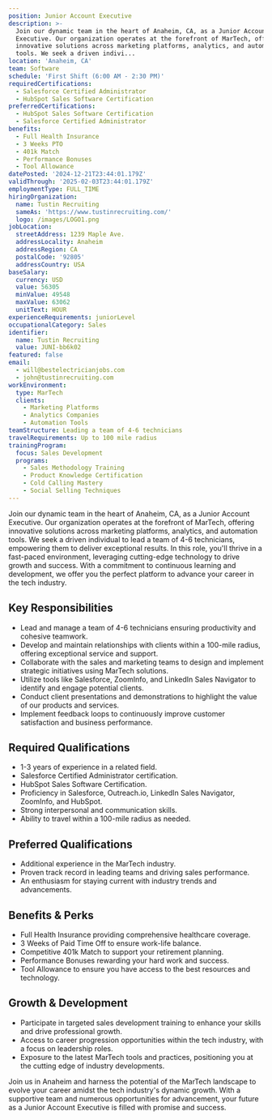 ```yaml
---
position: Junior Account Executive
description: >-
  Join our dynamic team in the heart of Anaheim, CA, as a Junior Account
  Executive. Our organization operates at the forefront of MarTech, offering
  innovative solutions across marketing platforms, analytics, and automation
  tools. We seek a driven indivi...
location: 'Anaheim, CA'
team: Software
schedule: 'First Shift (6:00 AM - 2:30 PM)'
requiredCertifications:
  - Salesforce Certified Administrator
  - HubSpot Sales Software Certification
preferredCertifications:
  - HubSpot Sales Software Certification
  - Salesforce Certified Administrator
benefits:
  - Full Health Insurance
  - 3 Weeks PTO
  - 401k Match
  - Performance Bonuses
  - Tool Allowance
datePosted: '2024-12-21T23:44:01.179Z'
validThrough: '2025-02-03T23:44:01.179Z'
employmentType: FULL_TIME
hiringOrganization:
  name: Tustin Recruiting
  sameAs: 'https://www.tustinrecruiting.com/'
  logo: /images/LOGO1.png
jobLocation:
  streetAddress: 1239 Maple Ave.
  addressLocality: Anaheim
  addressRegion: CA
  postalCode: '92805'
  addressCountry: USA
baseSalary:
  currency: USD
  value: 56305
  minValue: 49548
  maxValue: 63062
  unitText: HOUR
experienceRequirements: juniorLevel
occupationalCategory: Sales
identifier:
  name: Tustin Recruiting
  value: JUNI-bb6k02
featured: false
email:
  - will@bestelectricianjobs.com
  - john@tustinrecruiting.com
workEnvironment:
  type: MarTech
  clients:
    - Marketing Platforms
    - Analytics Companies
    - Automation Tools
teamStructure: Leading a team of 4-6 technicians
travelRequirements: Up to 100 mile radius
trainingProgram:
  focus: Sales Development
  programs:
    - Sales Methodology Training
    - Product Knowledge Certification
    - Cold Calling Mastery
    - Social Selling Techniques
---
```



Join our dynamic team in the heart of Anaheim, CA, as a Junior Account Executive. Our organization operates at the forefront of MarTech, offering innovative solutions across marketing platforms, analytics, and automation tools. We seek a driven individual to lead a team of 4-6 technicians, empowering them to deliver exceptional results. In this role, you'll thrive in a fast-paced environment, leveraging cutting-edge technology to drive growth and success. With a commitment to continuous learning and development, we offer you the perfect platform to advance your career in the tech industry.

## Key Responsibilities
- Lead and manage a team of 4-6 technicians ensuring productivity and cohesive teamwork.
- Develop and maintain relationships with clients within a 100-mile radius, offering exceptional service and support.
- Collaborate with the sales and marketing teams to design and implement strategic initiatives using MarTech solutions.
- Utilize tools like Salesforce, ZoomInfo, and LinkedIn Sales Navigator to identify and engage potential clients.
- Conduct client presentations and demonstrations to highlight the value of our products and services.
- Implement feedback loops to continuously improve customer satisfaction and business performance.

## Required Qualifications
- 1-3 years of experience in a related field.
- Salesforce Certified Administrator certification.
- HubSpot Sales Software Certification.
- Proficiency in Salesforce, Outreach.io, LinkedIn Sales Navigator, ZoomInfo, and HubSpot.
- Strong interpersonal and communication skills.
- Ability to travel within a 100-mile radius as needed.

## Preferred Qualifications
- Additional experience in the MarTech industry.
- Proven track record in leading teams and driving sales performance.
- An enthusiasm for staying current with industry trends and advancements.

## Benefits & Perks
- Full Health Insurance providing comprehensive healthcare coverage.
- 3 Weeks of Paid Time Off to ensure work-life balance.
- Competitive 401k Match to support your retirement planning.
- Performance Bonuses rewarding your hard work and success.
- Tool Allowance to ensure you have access to the best resources and technology.

## Growth & Development
- Participate in targeted sales development training to enhance your skills and drive professional growth.
- Access to career progression opportunities within the tech industry, with a focus on leadership roles.
- Exposure to the latest MarTech tools and practices, positioning you at the cutting edge of industry developments.

Join us in Anaheim and harness the potential of the MarTech landscape to evolve your career amidst the tech industry's dynamic growth. With a supportive team and numerous opportunities for advancement, your future as a Junior Account Executive is filled with promise and success.

